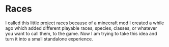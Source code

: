 # Races

I called this little project races because of a minecraft mod I created a while ago which added different playable races, species, classes, or whatever
you want to call them, to the game. Now I am trying to take this idea and turn it into a small standalone experience.
